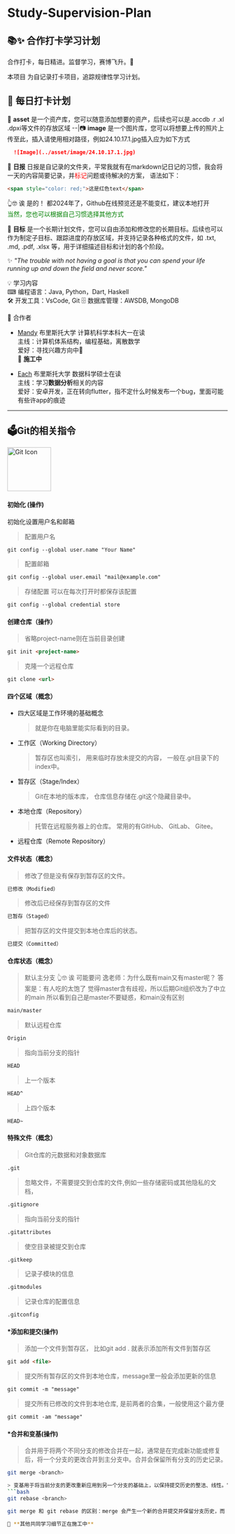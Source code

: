 # Study-Supervision-Plan
## 📚✨ 合作打卡学习计划

合作打卡，每日精进。监督学习，赛博飞升。🙏

本项目 为自记录打卡项目，追踪规律性学习计划。

## 📅 每日打卡计划
📒 **asset**  是一个资产库，您可以随意添加想要的资产，后续也可以是.accdb .r .xl .dpxi等文件的存放区域
--|📷 **image** 是一个图片库，您可以将想要上传的照片上传至此，插入请使用相对路径，例如24.10.17.1.jpg插入应为如下方式
  ```markdown
    ![Image](../asset/image/24.10.17.1.jpg)
  ```
📝 **日报** 日报是自记录的文件夹，平常我就有在markdown记日记的习惯，我会将一天的内容简要记录，并<span style="color: red;">标记</span>问题或待解决的方案，
语法如下：
```markdown
<span style="color: red;">这是红色text</span>
```
👆🤓 诶 是的！ 都2024年了，Github在线预览还是不能变红，建议本地打开  
<span style="color: green;">当然，您也可以根据自己习惯选择其他方式</span>
 
 🎯 **目标** 是一个长期计划文件，您可以自由添加和修改您的长期目标。后续也可以作为制定子目标、跟踪进度的存放区域，并支持记录各种格式的文件，如 .txt, .md, .pdf, .xlsx 等，用于详细描述目标和计划的各个阶段。  

✨ *"The trouble with not having a goal is that you can spend your life running up and down the field and never score."*


💡 学习内容  
⌨ 编程语言：Java, Python，Dart, Haskell  
🛠️ 开发工具：VsCode, Git 
🗄️  数据库管理：AWSDB, MongoDB  

🙌 合作者 
- [Mandy](https://github.com/Mandy-MM)
布里斯托大学 计算机科学本科大一在读  
主线：计算机体系结构，编程基础，离散数学  
爱好：寻找兴趣方向中🧐  
🚧 **施工中** 

- [Each](https://github.com/Each9084) 
布里斯托大学 数据科学硕士在读  
主线：学习**数据分析**相关的内容  
爱好：安卓开发，正在转向flutter，指不定什么时候发布一个bug，里面可能有些许app的痕迹  

---

## 🗳**Git的相关指令**

<img src="https://git-scm.com/images/logos/downloads/Git-Icon-1788C.png" alt="Git Icon" width="100"/>



#### 初始化  (操作)

初始化设置用户名和邮箱

> 配置用户名

```markdown
git config --global user.name "Your Name"
```

> 配置邮箱

```markdown
git config --global user.email "mail@example.com" 
```

> 存储配置 可以在每次打开时都保存该配置

```markdown
git config --global credential store 
```



#### 创建仓库（操作）

> 省略project-name则在当前目录创建

```markdown
git init <project-name>
```

> 克隆一个远程仓库

```markdown
git clone <url>
```



#### 四个区域（概念）

- 四大区域是工作环境的基础概念

  > 就是你在电脑里能实际看到的目录。

- 工作区（Working Directory）

  > 暂存区也叫索引， 用来临时存放未提交的内容， 一般在.git目录下的index中。

- 暂存区（Stage/Index）

  > Git在本地的版本库， 仓库信息存储在.git这个隐藏目录中。

- 本地仓库（Repository）

  > 托管在远程服务器上的仓库。 常用的有GitHub、 GitLab、 Gitee。

- 远程仓库（Remote Repository）



#### 文件状态（概念）

> 修改了但是没有保存到暂存区的文件。

```markdown
已修改（Modified）
```

> 修改后已经保存到暂存区的文件

```markdown
已暂存（Staged）
```

> 把暂存区的文件提交到本地仓库后的状态。

```markdown
已提交（Committed）
```



#### 仓库状态（概念）

> 默认主分支 👆🤓 诶 可能要问 逸老师：为什么既有main又有master呢？
> 答案是：有人吃的太饱了 觉得master含有歧视，所以后期Git组织改为了中立的main
> 所以看到自己是master不要疑惑，和main没有区别

```markdown
main/master 
```

> 默认远程仓库

```markdown
Origin
```

> 指向当前分支的指针

```markdown
HEAD
```

> 上一个版本

```markdown
HEAD^
```

> 上四个版本

```markdown
HEAD~
```

#### 特殊文件（概念）

> Git仓库的元数据和对象数据库

```markdown
.git
```

> 忽略文件，不需要提交到仓库的文件,例如一些存储密码或其他隐私的文档，

```markdown
.gitignore 
```

> 指向当前分支的指针

```markdown
.gitattributes 
```

> 使空目录被提交到仓库

```markdown
.gitkeep
```

> 记录子模块的信息

```markdown
.gitmodules 
```

> 记录仓库的配置信息

```markdown
.gitconfig 
```



#### *添加和提交(操作)

> 添加一个文件到暂存区， 比如git add . 就表示添加所有文件到暂存区

```markdown
git add <file>
```

> 提交所有暂存区的文件到本地仓库，message里一般会添加更新的信息

```markdown
git commit -m "message"
```

> 提交所有已修改的文件到本地仓库, 是前两者的合集，一般使用这个最方便

```markdown
git commit -am "message"
```

#### *合并和变基(操作)

> 合并用于将两个不同分支的修改合并在一起，通常是在完成新功能或修复后，将一个分支的更改合并到主分支中。合并会保留所有分支的历史记录。

```bash
git merge <branch>

> 变基用于将当前分支的更改重新应用到另一个分支的基础上，以保持提交历史的整洁、线性。它可以避免额外的合并提交，让历史记录看起来像是按顺序提交的。
```bash
git rebase <branch>

git merge 和 git rebase 的区别：merge 会产生一个新的合并提交并保留分支历史，而 rebase 会将当前分支的提交重排到目标分支之后，不产生额外的合并提交。

🚧 **其他共同学习细节正在施工中** 
